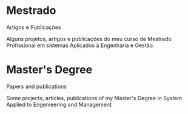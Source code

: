 # Mestrado
Artigos e Publicações

Alguns projetos, artigos e publicações do meu curso de Mestrado Profissional em sistemas Aplicados à Engenharia e Gestão.

# Master's Degree
Papers and publications

Some projects, articles, publications of my Master's Degree in System Applied to Engenieering and Management


